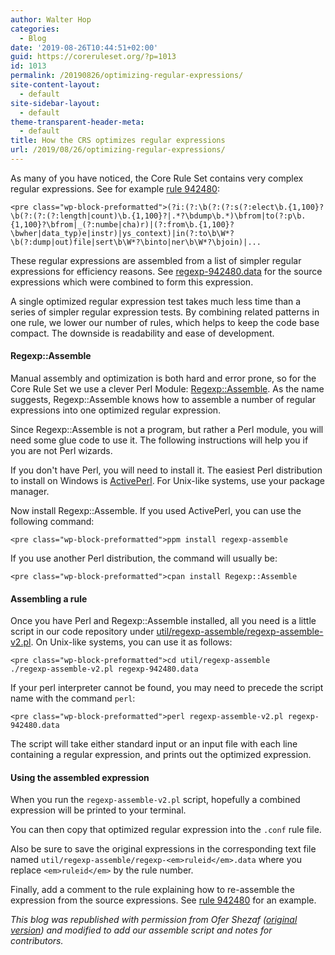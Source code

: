 ```yaml
---
author: Walter Hop
categories:
  - Blog
date: '2019-08-26T10:44:51+02:00'
guid: https://coreruleset.org/?p=1013
id: 1013
permalink: /20190826/optimizing-regular-expressions/
site-content-layout:
  - default
site-sidebar-layout:
  - default
theme-transparent-header-meta:
  - default
title: How the CRS optimizes regular expressions
url: /2019/08/26/optimizing-regular-expressions/
---
```



As many of you have noticed, the Core Rule Set contains very complex regular expressions. See for example [rule 942480](https://github.com/coreruleset/coreruleset/blob/v3.2/dev/rules/REQUEST-942-APPLICATION-ATTACK-SQLI.conf#L1234):

```
<pre class="wp-block-preformatted">(?i:(?:\b(?:(?:s(?:elect\b.{1,100}?\b(?:(?:(?:length|count)\b.{1,100}?|.*?\bdump\b.*)\bfrom|to(?:p\b.{1,100}?\bfrom|_(?:numbe|cha)r)|(?:from\b.{1,100}?\bwher|data_typ)e|instr)|ys_context)|in(?:to\b\W*?\b(?:dump|out)file|sert\b\W*?\binto|ner\b\W*?\bjoin)|...
```

These regular expressions are assembled from a list of simpler regular expressions for efficiency reasons. See [regexp-942480.data](https://github.com/coreruleset/coreruleset/blob/v3.2/dev/util/regexp-assemble/regexp-942480.data) for the source expressions which were combined to form this expression.

A single optimized regular expression test takes much less time than a series of simpler regular expression tests. By combining related patterns in one rule, we lower our number of rules, which helps to keep the code base compact. The downside is readability and ease of development.

#### Regexp::Assemble

Manual assembly and optimization is both hard and error prone, so for the Core Rule Set we use a clever Perl Module: [Regexp::Assemble](https://metacpan.org/pod/Regexp::Assemble). As the name suggests, Regexp::Assemble knows how to assemble a number of regular expressions into one optimized regular expression.

Since Regexp::Assemble is not a program, but rather a Perl module, you will need some glue code to use it. The following instructions will help you if you are not Perl wizards.

If you don't have Perl, you will need to install it. The easiest Perl distribution to install on Windows is [ActivePerl](https://www.activestate.com/Products/activeperl/). For Unix-like systems, use your package manager.

Now install Regexp::Assemble. If you used ActivePerl, you can use the following command:

```
<pre class="wp-block-preformatted">ppm install regexp-assemble
```

If you use another Perl distribution, the command will usually be:

```
<pre class="wp-block-preformatted">cpan install Regexp::Assemble
```

#### Assembling a rule

Once you have Perl and Regexp::Assemble installed, all you need is a little script in our code repository under [util/regexp-assemble/regexp-assemble-v2.pl](https://github.com/coreruleset/coreruleset/blob/v3.2/dev/util/regexp-assemble/regexp-assemble-v2.pl). On Unix-like systems, you can use it as follows:

```
<pre class="wp-block-preformatted">cd util/regexp-assemble
./regexp-assemble-v2.pl regexp-942480.data
```

If your perl interpreter cannot be found, you may need to precede the script name with the command `perl`:

```
<pre class="wp-block-preformatted">perl regexp-assemble-v2.pl regexp-942480.data
```

The script will take either standard input or an input file with each line containing a regular expression, and prints out the optimized expression.

#### Using the assembled expression

When you run the `regexp-assemble-v2.pl` script, hopefully a combined expression will be printed to your terminal.

You can then copy that optimized regular expression into the `.conf` rule file.

Also be sure to save the original expressions in the corresponding text file named `util/regexp-assemble/regexp-<em>ruleid</em>.data` where you replace `<em>ruleid</em>` by the rule number.

Finally, add a comment to the rule explaining how to re-assemble the expression from the source expressions. See [rule 942480](https://github.com/coreruleset/coreruleset/blob/v3.2/dev/rules/REQUEST-942-APPLICATION-ATTACK-SQLI.conf#L1152) for an example.

*This blog was republished with permission from Ofer Shezaf ([original version](https://web.archive.org/web/20180822205124/http://blog.modsecurity.org/2007/06/optimizing-regu.html)) and modified to add our assemble script and notes for contributors.*